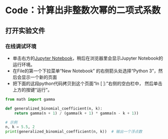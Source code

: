 # Code：计算出非整数次幂的二项式系数

## 打开实验文件

### 在线调试环境

- 单击右方的[Jupyter Notebook](https://mybinder.org/v2/gh/ipython/ipython-in-depth/master?filepath=binder/Index.ipynb)，稍后在浏览器里会显示Jupyter Notebook的运行环境。
- 在File的第一个下拉菜单“New Notebook” 的右侧箭头处选择“Python 3”，然后会显示一个新的页面
- 把下面的这段python代码拷贝到这个页面“In [ ]:”右侧的空白栏中， 然后单击上方的按键“运行”。


```python
from math import gamma

def generalized_binomial_coefficient(n, k):
    return gamma(n + 1) / (gamma(k + 1) * gamma(n - k + 1))

# 示例
n, k = 5.5, 2
print(generalized_binomial_coefficient(n, k))  # 输出一个浮点数
```